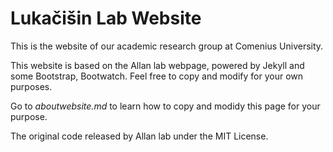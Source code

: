 # Lukačišin Lab Website

This is the website of our academic research group at Comenius University.

This website is based on the Allan lab webpage, powered by Jekyll and some Bootstrap, Bootwatch. Feel free to copy and modify for your own purposes. 

Go to *aboutwebsite.md*  to learn how to copy and modidy this page for your purpose. 

The original code released by Allan lab under the MIT License.

